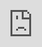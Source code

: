 ```yaml
---
layout: post
date:   2021-04-24
image: "/remapping-algeria-sp2021/images/Grabowski_PracticeThumbnail.jpg"
title:  "Title of my project"
author: "Eleanor Grabowski"
---
```

#### Introduction: Why Map a Novel?   
Maïssa Bey’s 2006 novel *Bleu blanc vert* is an account of two young people, Ali and Lilas, in Algiers from 1962 to 1992, revolving around their lives in one apartment building in the Belouizdad (formerly Belcourt) area of Algiers. It is inherently spatial: the events of the plot are inseparable from the space in which they occur, be that space public or private. Bey peppers the narration of both of her two main characters with references to real places, both historical and contemporary, throughout the city. Sometimes the names are specific, sometimes general; sometimes the places are still locatable today, sometimes not. What’s more, some places that are central to the novel are not given a real-life referent, such as the very apartment building where the majority of the novel takes place. What patterns underlie the use of place names in the novel, and what do they reveal about Ali’s and Lilas’s relationships to space and to postcolonial Algiers? These questions form the basis of my mapping project of *Bleu blanc vert*. In this project, I will use several different maps of the novel to argue that its use of space reflects not only the main characters’ gendered relationship with space, but also with history and with the city itself.  

A novel and a map could seem at first glance to have little in common. One is fictional, whereas one is presented as being “real”; one is usually made up of words, another usually of images; et cetera. Nonetheless, the two can and have been brought together. Franco Moretti argues that maps can serve as a tool for recognizing patterns that can then be analyzed (53-54). For Moretti, these patterns, or “relations,” are the crucial point: “Locations *as such* did not seem that significant, if compared to the *relations* that the map had revealed among them… if I keep making diagrams, then, it is because for me *geometry ‘signifies’ more than geography*… It is a sign that something is at work here—that something has *made* the pattern the way it is” (55-56, emphasis in original). It would seem, then, that the maps or “diagrams” that Moretti makes are distinct from so-called “regular” maps, since in the latter, the geography, not the geometry, is what is significant. This, then, is one approach to mapping a novel. Another one can be found in the idea of “surface reading” put forth by Stephen Best and Sharon Marcus. Best and Marcus define the “surface” of a text as “what is evident, perceptible, apprehensible in texts; what is neither hidden nor hiding; what, in the geometrical sense, has length and breadth but no thickness, and therefore covers no depth. A surface is what insists on being looked *at* rather than what we must train ourselves to see *through*” (9, emphasis in original). Taken out of context in this way, this definition could just as easily apply to a map as to a text.  

In the case of *Bleu blanc vert*, one of the things that might be said to be its surface, “what insists on being looked *at*,” is the city of Algiers. Unlike Best and Marcus’s definition, however, Algiers also “insists on being looked *at…through*” time. The novel gives the shifting landscape of postcolonial Algiers a central role, as place names change along with society, and tracks these changes across time. According to Henry Grabar, postcolonial Algiers can be thought of as a “palimpsest: the traces of history shine through even the most determined transformations. Each of the major efforts at appropriating French space remains tangled with colonial meaning, and validates the city as a complex and undervalued document of post-colonial national identity” (Grabar 391). Grabar’s use of the terms “palimpsest” and “document” to speak of primarily visual and spatial urban phenomena is revealing: the spaces of the city can be read like a text. In other words, when it comes to Algiers and *Bleu blanc vert*, the “surface” and the “depth” are one and the same (Best and Marcus 9). The consequence of this context is that my project of mapping the locations mentioned in *Bleu blanc vert*, while in one sense an attempt at surface reading and mapping, is in another sense a deeply *close* reading. The maps reveal how Ali and Lilas experience public space differently over the course of their lives, making for a curious kind of split bildungsroman and revealing the effects of gender on Lilas’s relationship with space, and vice versa, as a young woman. Therefore, if we read the use of real places through Algiers in the novel as a foregrounding of history, the maps illustrate not only Lilas and Ali’s different movements as a young woman and a young man, but also their different relationships with history and Algeria itself. To demonstrate this, I will first discuss what the maps of the novel reveal about the role of gender as a mediator with public space and then move on to discuss the ways in which the novel emphasizes the ways in which the map and the text are like each other.  

#### Map Information  
![Map Legend](/remapping-algeria-sp2021/images/Grabowski/OutlineLegend.png)  
*All base maps © [OpenStreetMap](https://www.openstreetmap.org/copyright) contributors. Base map and data from OpenStreetMap and OpenStreetMap Foundation.*  
Projection: Voirol 1879/Nord Algerie (ancienne), EPSG: 30493.

#### A Gendered Bildungsroman  
*Bleu blanc vert* tells both Ali and Lilas’s stories as they grow up over the course of thirty years. Beginning as young children and ending when they are married adults with a daughter of their own, and told in alternating chapters from Ali’s and Lilas’s points of view, the novel has in this sense a very traditional structure: that of the coming-of-age story or bildungsroman. In this section, I will compare maps the places that Ali and Lilas mention in each part of the novel. Each part spans ten years, with the first stretching from 1962 to 1972, the second from 1972 to 1982, and the third from 1982 to 1992.  

Maps 1 and 2 show the locations mentioned by Ali and Lilas in Part One, and though they broadly share a concentration in the central areas of Algiers, they also differ from each other in several ways.  
**Part 1: 1962-1972**  
![Map of Lilas's places in Part 1](/remapping-algeria-sp2021/images/Grabowski/Lilas1Zoom.png)  
**Map 1**  
1. Le Jardin d'Essai  
2. Rue Belouizdad/Rue de Lyon  
3. Belouizdad/Belcourt  
4. Stade du 20 Août 1955/Stade du Ruisseau  
5. Lycée Fodhil El Ouartilani  
6. Mairie de Belouizdad  
7. La faculté centrale  
<br>  

![Map of Ali's places in Part 1](/remapping-algeria-sp2021/images/Grabowski/Ali1.png)  
**Map 2**  
1. La Grande Poste  
2. Boulevard Zighout Youcef  
3. Assemblée Populaire Nationale  
4. La Casbah  
5. Stade du 20 Août 1955/Stade du Ruisseau  
6. La faculté centrale  
7. L'hôpital Mustapha  
8. Belouizdad/Belcourt  
9. Cimetière Sidi M'hamed  
10. Mausolée Sidi Abderrahmane  
<br>  

"QUOTATIONS FROM PART 1 HERE."  
Both Ali and Lilas spend the years from 1962 to 1972 in the neighborhood of Belouizdad and their apartment building in it. This trend fits well into the traditional idea of a coming-of-age story: as children and young adults, they stay close to home before growing up and venturing out into the wider world. However, even in this early period, the maps of the places they mention show a difference in geographic range: Ali’s map includes a wider range of places, either visited himself (as in the protest that marched from “la Grande Poste” to the Assemblée Populaire Nationale (31)) or only mentioned (“la Casbah,” the area where, Ali learns, his older brother has visited “les filles” (51)). Politics appears in Lilas’s map as well, but reflected in a more subtle way; instead of a protest in front of a government building, we learn about how the events of the war, finished just before the start of the novel, affected Lilas’s family’s, specifically the places where they were and were not able to live: “Et c’est une femme qui vivait seule dans un quartier arabe qui est venue habiter dans notre appartement. On nous a échangés contre elle. Arabes contre Français. C’était une Française… Et pendant tout ce temps, on a habité chez elle. Dans sa maison. Pendant deux mois. En plein milieu du quartier arabe, juste à côté du nôtre. On était séparés par le Jardin d’Essai. C’était la frontière… C’est là-bas que j’ai vu mon premier mort” (39). Overall, while Ali’s map extends further than Lilas’s in the beginning of the novel, political context and daily, domestic life intertwine for both of them during this period.  

The most important place of the novel—the apartment building where Ali, Lilas, and their families live—does not appear on the map, either in this first section or at any point. Though both Ali and Lilas describe the building in seemingly specific terms, they do not provide enough information to pin it down on a map of the city. For example, we know from Ali that “On est au bâtiment A. Huitième étage” (18) and from Lilas that it is part of an apartment complex: “C’est que notre immeuble est grand. Douze étages pour les deux bâtiments, A et B, et six étages pour le C. Avec deux appartements à chaque palier et trois pour le C, ça fait beaucoup” (21). We further know from Lilas that the building is on the rue Belouizdad: “On a changé d’adresse. On a changé de maison. Mais on est toujours dans le même immeuble. Maintenant on habite dans l’appartement de madame Lill. Et ce n’est plus la même adresse puisque notre rue s’appelle maintenant rue Belouizdad. Avant c’était la rue de Lyon” (52). In this quotation Lilas points out the many-layered nature of Algiers’s public space, as I will discuss further later on, but she also simultaneously locates and does not locate the apartment building in the city. This important place, the site of so much of the scenes of the novel, does not appear on the novel’s map. Franco Moretti admits that maps cannot work for everything in literature, calling such moments “un-mappable forms …and these setbacks, disappointing at first, are actually the sign of a method still in touch with reality: geography is a useful tool, yes, but does not explain *everything*” (Moretti 53, emphasis in original). Perhaps, then, the “un-mappable” nature of the apartment building reflects the fact that its specific location, as an essentially private space, is not very important in contrast to the locations of the public spaces mentioned elsewhere. It is less a location, perhaps, than the center from which all other locations are defined.  

In the novel’s second part, however, the maps reveal a vast difference between the spatial dimensions of Ali’s and Lilas’s sections. In a previous project, we discussed one of the ways in which the novel is divided along gender lines: Ali often comments on large, external political events, whereas Lilas more often comments on women’s lives (O’Neill, Grabowski, Chen 2-3). Each character’s respective map for the ten years from 1972 to 1982 reveals that this difference is, in this section of the novel, reflected spatially.  
**Part 2: 1972-1982**  
MAPS HERE.  
In this period, Ali’s map expands from his previous range, with mentioned neighborhoods stretching from Bab el Oued to Alger-Plage. The types of places that are mentioned are varied, but include his work as a lawyer (“l’immeuble de Bab El Oued où je me suis installé” (Bey 117)), a bus stop (“Champ de manœuvres” (136)), a café (“la brasserie des Facultés” (131)), a street (“un très grand boulevard” named after Che Guevera (132)), and an art museum (“Galeries algériennes de la rue Ben M’hidi” (133)). These places have one thing in common: they are all public rather than private. Politics in this public sphere reappears as well, as in the section where Ali comments on the global revolutionary politics that have come to be represented in Algiers’s streets and cafes: “Ainsi dans les rues d’Alger on croise, presque à chaque coin de rue, des hommes et des femmes venus d’ailleurs, de toutes les parties du monde, pour trouver refuge dans un pays qu’on dit être le phare du Tiers-Monde ou La Mecque de la Révolution… Prendre un café ou une bière à la brasserie des Facultés à la table voisine de celle de Kathleen et Eldridge Cleaver ne nous étonne même plus” (131). Ali’s life in Algiers continually bleeds into public, and often political, space.  

In contrast, Lilas’s portion of this decade barely appears on the map at all. She still mentions some places (though significantly fewer than Ali does), but several prove to be impossible to map: the apartment building, for example, or the health center where she works, which is not given a name and only described as being “à quelques centaines de mètres de chez moi” (124). Lilas mentions only two places that I was able to pin down on the map: “la fac de sciences humaines,” where she studies and which we know from a previous Ali chapter is part of “la fac centrale” (124, 90) and the music conservatory where her brother Samir briefly enrolls (141). The result of this shift is that Lilas all but disappears from the map of Algiers after having started out on relatively equal footing with Ali. By showing visually how the more private or domestic spaces she tends to occupy in this section are not able to be mapped, the map both predicts and reflects the feelings of oppressiveness and suffocation she experiences in her marriage and her ultimate disappearance from public space into private during this section, exemplified by its final chapter, which begins “Il y a les sourires de mon enfant. Il y a les pleurs de mon enfant” and concludes “Il y a à présent, et pour tout présent, Alya, et rien d’autre. Rien d’autre? Non, rien d’autre, j’en suis sûre aujourd’hui” (181, 182). This chapter marks a tonal and stylistic shift from all of Lilas’s preceding chapters, which are more traditionally narrative, but the map reveals that this shift, rather than being a sudden breakdown, is instead a gradual process of withdrawal, or perhaps erasure, from public space.  

From 1982 to 1992, however, this pattern shifts yet again, but in the opposite direction: the number and geographic range of places mentioned by Ali decreases, whereas both the number and the range of places mentioned by Lilas greatly increases.  

MAPS HERE  
GIF HERE  

What to make of this reversal? The evolution of Lilas’s maps show compression followed by expansion. Juxtaposed with the previous map, it becomes possible to view Lilas’s extensive urban explorations in the first chapter of Part Three as a reaction to and resistance against the way she was pushed out of public space after her marriage. Beyond her Algiers walks, Lilas’s chapters in Part Three again include many places that I could not map here, but this time for a different reason: they were beyond the scope of this map. Not only does she mention “Le domaine Bouchaoui” and “El Asnam,” to places in Algeria but outside Algiers, she also narrates her trip with Ali to Paris:  

  À chaque pas, j’ai l’impression de tourner les pages d’un livre que j’aurais déjà lu, de retrouver les mots et les images dont je me suis nourrie depuis si longtemps. Le pont Mirabeau, la Seine, le boulevard Saint-Michel, le café de Flore, les jardins du Luxembourg, les Halles, tous ces lieux me replongent dans mes lectures, dans des séquences de films dont je reconnais les décors. Et c’est guidée par Verlaine, Hugo, Zola, Balzac, Baudelaire, Simone de Beauvoir, Modiano et bien d’autres que je déambule dans la ville. (250)  

WRITING HERE.

In contrast, Ali’s map in this section shows a slight shrinkage compared to his map in Part Two while still remaining comparatively constant. Over the course of the three sections of the novel, his spatial references are thus much less variable than those of Lilas.  
ALI GIF HERE  

It is also during this section that Ali begins referencing more places that cannot be mapped, such as his father’s house with his new wife (described as “Quelque part sur les hauteurs d’Alger. Quartier résidentiel” (198)) and the mosque and cemetery where they go for his funeral (202). While it is true, then, that over the course of the novel Ali is generally more overtly concerned with politics and Lilas with more “domestic” matters, their spatial trajectories over the course of the novel actually reveal Lilas to have the more expansive and varied experience of the public spaces of the city. Though gender mediates and at times prevents her experience of the city, it is her rebellion against that mediation that enables Lilas to connect more deeply to the city than Ali does at any point in the novel.  

#### Map as Text, Text as Map  

It is perhaps fitting, then, that Lilas herself offers an interpretation of the city as a text during her explorations of it; a closer look at her map reveals the ways in which it is like a text. While taking her walks in Algiers, Lilas reflects, “Toute l’histoire d’Alger est écrite dans ses rues” (189). In a previous version of this project, I discussed the multilayered nature of writing about Algiers, noting that for Lilas, the act of walking through the city brings up not only urban history of what places used to look like or used to be named, but also literary history of how places used to be described (Grabowski 3). The mapping of places mentioned in the novel makes some of these hidden layers rise to the surface. First of all, the process of mapping itself occasionally required some uncovering of layers. For example, Ali references “le Monoprix de Belcourt” twice in the novel, first when his mother is waiting in line for groceries, and again when it is burned during unrest in the city (133, 256). Mapping this location required unearthing the building that it has since become, a bank (“Le Monoprix de Belcourt se tenait là”). Similarly, the Galeries algériennes are now the Musée public national d’art modern et contemporain d’Alger (“Histoire du bâtiment”), and the “bouquiniste de la rue Didouche” from whom Lilas buys her books has passed away, though his bookstore is still there (A., “Hommage à Ami Mouloud”). The historical layers are also sometimes commented upon by the characters themselves, as Lilas does in Part One, and are rendered visible by a comparison of the present-day map of Algiers with a colonial one produced by the French. MAP EXAMPLES HERE.  

But in Part Three, the layers she observes are literary as much as they are historical. According to Grabar, the Casbah has been a particular site of French colonial and orientalist fantasy: “The French saw the Casbah as primitive, mysterious and exotic; to them, it was a place that represented Muslim Algerian society as a whole” (Grabar 392). As we saw, the earliest mention of the Casbah in the novel, by Ali, associates it still with sex (Bey 51). In Lilas’s explorations of the city, she firmly rejects this fantasy: “Je ne veux pas écouter les voix de ceux qui racontent les soirées parfumées de jasmin et les nuits parcourues d’airs andalous et de frôlements subreptices. Ceux qui évoquent à mi-voix les femmes enfermées dans les patios ombragés et celles qui s’aventurent craintivement dans les rues, rasant les murs, revêtues d’un voile qui les fait ressembler à des fantômes” (186). But she also crafts a new layer of her own, adding on top of the palimpsest’s layers:  

  Je préfère me perdre dans les labyrinthes de la Casbah, bastion historique, reconnu et célébré de la tradition. Après avoir fait un détour par la place du Cheval, ou *Placet El Aoud*, sans y voir de cheval, la statue du duc d’Orléans pointant son épée sur la Casbah ayant été déboulonnée, j’entre enfin dans la vieille ville, autrefois mystérieuse et envoûtante, accrochée au flanc de la colline, préservant jalousement l’intimité et l’inviolabilité de ses maisons aux murs aveugles, séparées par un dédale de ruelles aussi étroites que malodorantes, lieu propice aux délires enthousiastes et à l’assouvissement des fantasmes de multiples voyageurs en mal d’exotisme. La Casbah à présent si délabrée que même ses amoureux les plus fervents s’en détournent et ne rêvent plus que de blocs de béton. (186)  

In this passage, the many historical and literary layers of the Casbah and, by extension, of Algiers as a whole are visible all at once. She enters “la place du Cheval,” which had been renamed twenty years earlier, in 1962, as the place des Martyrs (Grabar 399); regardless, Lilas evokes all historical periods in her narration, and she both sees the violence of the absent French statue and insists upon its absence. She sees similar layers for the Casbah as a whole, describing how it was and how it was described “autrefois” as well as what it is like “à présent,” as well as insisting on the change it has undergone symbolically, no longer a sought-after place for “ses amoureux.” The novel thus inscribes itself, in a metaliterary moment, on top of—but not obscuring—the layers of the past, becoming, it, too, another layer of the text or map of Algiers.  

Lilas’s ultimate identification of Algiers as a woman in this chapter suggests that she herself identifies with the city represented by the map of places she has mentioned, suggesting a possible reading of gender in this novel as a palimpsest. She claims her walks as a way to understand her city’s history: “Mes promenades ressemblent à une espèce de reconstitution historique. Et je ne me lasse pas de déambuler dans cette ville que j’aime tant, Alger, maintes fois conquis, maintes fois libérée. Alger, parfois impudique, jamais vraiment soumise, et qui garde en elle l’empreinte de ces multiples déchirements, reste encore aujourd’hui indocile, indomptable” (190). The constant use of feminine adjectives and the feminine pronoun “elle,” grammatical though they may be, insists as well on a potential comparison between Algiers and Lilas as the woman who narrates it. At times mappable and at times not, Lilas’s spatial experience as a woman in Algiers is nonetheless full of layers, one on top of the other, each mention of a place recalling previous mentions of it in her life and insisting upon her write to mention it and claim that public space for herself. It is Lilas who tells the reader where she and Ali will be moving to, after much anticipation: “Nous venons de trouver une maison. Dans un autre quartier. À El Mouradia, précisément. Une maison coloniale, entourée d’un jardin planté d’arbres. Dans une de ces petites rues pentues et tortueuses bordées de petites villas sans prétention qui font le charme de la ville” (266). With Ali and Lilas’s successful move out of the apartment building coming as it does in the novel’s storyline as an ultimate victory, the reader is left with an impression that Lilas has now achieved a comfort level with the city and with public space that was at times in question.  

#### Conclusion: Postcolonial Surface Reading?  

Mapping the locations mentioned in *Bleu blanc vert*, while seemingly an example of surface reading—the process, after all, consisted of scanning the entire text for place names, seemingly antithetical to the notion of close reading—ultimately proved the impossibility of such a reading of this novel and city in particular. Best and Marcus define one of the many types of surface reading as “critical description,” in which “depth is not to be found outside the text or beneath its surface (as its context, horizon, unconscious, or history); rather, depth is continuous with surface and is thus an effect of immanence” (Best and Marcus 11). Mapping this postcolonial novel, however, has shown that in this instance, depth (“context, horizon, unconscious, or history”), rather than being “continuous with surface,” instead is the very surface itself. In Ali and Lilas’s Algiers, the surface does not exist and is rather a series of different historical and representational layers that bleed through each other. Every place name contains the possibility of a different past or future name, whether or not the different name is explicitly evoked in the text. In the Algerian context, and perhaps more broadly in the postcolonial context, the idea of surface reading becomes inherently political, evoking simultaneously colonial history and its aftermath in the present and the future.  

#### Works Cited  
A., Yakine. “Hommage à Ami Mouloud, l’éternel bouquiniste de la rue Didouche Mourad.” 23 September 2016, *Algérie 360*, [https://www.algerie360.com/hommage-a-ami-mouloud-leternel-bouquiniste-de-la-rue-didouche-mourad/](https://www.algerie360.com/hommage-a-ami-mouloud-leternel-bouquiniste-de-la-rue-didouche-mourad/). Accessed 28 April 2021.   

Best, Stephen, and Sharon Marcus. “Surface Reading: An Introduction.” *Representations*, vol. 108, no. 1, pp. 1-21, 2009. JSTOR, [https://www.jstor.org/stable/10.1525/rep.2009.108.1.1](https://www.jstor.org/stable/10.1525/rep.2009.108.1.1). Accessed 28 April 2021.  

Bey, Maïssa. *Bleu blanc vert.* Éditions Barzakh, 2006.  

Grabar, Henry. “Reclaiming the city: Changing urban meaning in Algiers after 1962.” *Cultural Geographies*, vol. 21, no. 3, 2014, pp. 389-409. JSTOR, [https://www.jstor.org/stable/26168581](https://www.jstor.org/stable/26168581). Accessed 28 April 2021.  

Grabowski, Eleanor. “Lilas’s Algiers: A Digital Mapping Project.” 15 March 2021. Remapping Algeria: Poetics and Politics of Space, Columbia University, unpublished essay.  

“Histoire du bâtiment.” *Musée public national d’art modern et contemporain d’Alger*, [https://www.mama-dz.com/musee/histoire](https://www.mama-dz.com/musee/histoire). Accessed 28 April 2021.  

“Le Monoprix de Belcourt se tenait là.” 24 March 2014. *Vivre à Belcourt*, [https://photos.belcourtois.com/picture.php?/289/tags/4-rue_de_lyon](https://photos.belcourtois.com/picture.php?/289/tags/4-rue_de_lyon). Accessed 28 April 2021.  

Moretti, Franco. “Maps.” *Graphs, Maps, Trees: Abstract Models for a Literary History.* E-book, Verso, 2007. *ACLS Humanities E-Book*, [https://hdl.handle.net/2027/heb.08911](https://hdl.handle.net/2027/heb.08911). Accessed 28 April 2021.  

O’Neill, Dora, Eleanor Grabowski, and Michelle Chen. “Presentation write-up: Bleu blanc vert by Maïssa Bey.” 25 February 2021. Remapping Algeria: Poetics and Politics of Space, Columbia University, unpublished essay.  

#### Data Sources  
Map of Algiers, Algeria. *Google Maps*, 2021, [maps.google.com](maps.google.com). Accessed 28 March 2021.  

Map of Algiers, Algeria. *OpenStreetMap*, 2021, [www.openstreetmap.org](www.openstreetmap.org). Accessed 28 March 2021.  

MapTiler Team. “EPSG:30493.” *EPSG.io: Coordinate Systems Worldwide*, [http://epsg.io/30493](http://epsg.io/30493).  Accessed 15 March 2021.  

Société des plans régulateurs de villes (Paris). “Ville d’Alger / dressé par la Société des plans régulateurs de villes.” 1930. *Gallica*, Bibliothèque nationale de France, 2019, [https://gallica.bnf.fr/ark:/12148/btv1b53179735w](https://gallica.bnf.fr/ark:/12148/btv1b53179735w). Accessed 28 March 2021.  

This is a document that is written in markdown. What is markdown? It is a 'markup language' that allows you to format plain text in a way that is easily converted to many different formats. For example, this document was written in markdown but will be used as an webpage and converted into HTML.  

To present and turn in your final projects for Conflict Urbanism: Puerto Rico Now you will be editing this template. You will include all of the text of your paper here, along with any and all images, maps, videos, or other materials that you produce.  

[This webpage](https://guides.github.com/features/mastering-markdown/) provides a comprehensive guide to markdown syntax. But to make things easier for you we are including a cheat sheet of the main things you need to know here.  

#### Please use level 4 headings for major section divisions  
(make sure to put two spaces after the end of the heading)

Write **words in bold** like this.  

Italics are *similar* and are formatted like this.  

To make a paragraph break you need to add two spaces at the end of your line before going to the next line.  

See this is now a new paragraph.  

Lists are easy:
1. they can be ordered
1. like this
1. notice that the numbers are automatically ordered
  1. use two spaces in front to indent

Or they can just be bullet points:
- like this
* or like this
  - use two spaces
  - to have nested lists

Use Author-Date parenthetical citations following Chicago Manual of Style conventions throughout your document, and add a works cited at the bottom of your post. See Author-Date quick guide [here](https://www-chicagomanualofstyle-org.ezproxy.cul.columbia.edu/tools_citationguide/citation-guide-2.html) for citation conventions.  

To include hyperlinks format them like this [text of link](http://c4sr.columbia.edu/).  

To embed images first ensure that the file is at least 740px wide. Then place the image file in a folder named for your group in the images folder. Then link to that image using the format here, but replace the file path with the name of your group's folder and appropriate image file name:  

![description of image](/remapping-algeria-sp2021/images/sample_image.png)

If you want to include html files (i.e. an interactive map) host these via your personal github page, and then you can embed them in your document with a iframe. The format looks like this:  

<div class="iframe-column"><iframe src="https://player.vimeo.com/video/290575503?title=0&byline=0&portrait=0" style="position:absolute;top:0;left:0;width:100%;height:100%;" frameborder="0"></iframe></div>  


All you need to do to use one is replace the url that is between the two " ". Here is an iframe of mapbox tiles:  

<div class="iframe-column"><iframe src="https://api.mapbox.com/styles/v1/mapbox/satellite-v9.html?title=true&access_token=pk.eyJ1IjoibWFwYm94IiwiYSI6ImNpejY4NDg1bDA1cjYzM280NHJ5NzlvNDMifQ.d6e-nNyBDtmQCVwVNivz7A#2/0/0" style="position:absolute;top:0;left:0;width:100%;height:100%;" frameborder="0"></iframe></div>
